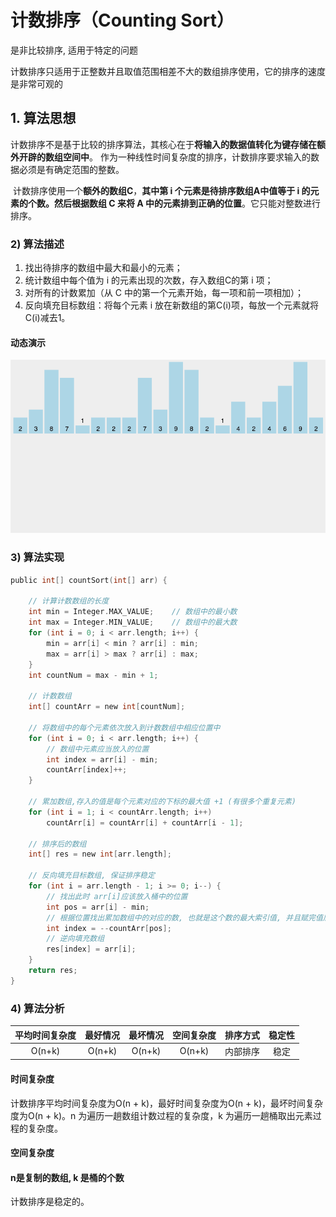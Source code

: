 # 计数排序（Counting Sort）

是非比较排序, 适用于特定的问题

计数排序只适用于正整数并且取值范围相差不大的数组排序使用，它的排序的速度是非常可观的

## 1. 算法思想

​	计数排序不是基于比较的排序算法，其核心在于**将输入的数据值转化为键存储在额外开辟的数组空间中**。 作为一种线性时间复杂度的排序，计数排序要求输入的数据必须是有确定范围的整数。

​	计数排序使用一个**额外的数组C**，**其中第 i 个元素是待排序数组A中值等于 i 的元素的个数。然后根据数组 C 来将 A 中的元素排到正确的位置**。它只能对整数进行排序。

### 2) 算法描述

1. 找出待排序的数组中最大和最小的元素；
2. 统计数组中每个值为 i 的元素出现的次数，存入数组C的第 i 项；
3. 对所有的计数累加（从 C 中的第一个元素开始，每一项和前一项相加）；
4. 反向填充目标数组：将每个元素 i 放在新数组的第C(i)项，每放一个元素就将C(i)减去1。

#### 动态演示

![计数排序](.\图片\计数排序.gif)

### 3) 算法实现

```c
public int[] countSort(int[] arr) {

    // 计算计数数组的长度
    int min = Integer.MAX_VALUE;    // 数组中的最小数
    int max = Integer.MIN_VALUE;    // 数组中的最大数
    for (int i = 0; i < arr.length; i++) {
        min = arr[i] < min ? arr[i] : min;
        max = arr[i] > max ? arr[i] : max;
    }
    int countNum = max - min + 1;

    // 计数数组
    int[] countArr = new int[countNum];

    // 将数组中的每个元素依次放入到计数数组中相应位置中
    for (int i = 0; i < arr.length; i++) {
        // 数组中元素应当放入的位置
        int index = arr[i] - min;
        countArr[index]++;
    }

    // 累加数组,存入的值是每个元素对应的下标的最大值 +1 (有很多个重复元素)
    for (int i = 1; i < countArr.length; i++)
        countArr[i] = countArr[i] + countArr[i - 1];

    // 排序后的数组
    int[] res = new int[arr.length];

    // 反向填充目标数组, 保证排序稳定
    for (int i = arr.length - 1; i >= 0; i--) {
        // 找出此时 arr[i]应该放入桶中的位置
        int pos = arr[i] - min;
        // 根据位置找出累加数组中的对应的数, 也就是这个数的最大索引值, 并且赋完值后最大索引值 -1
        int index = --countArr[pos];
        // 逆向填充数组
        res[index] = arr[i];
    }
    return res;
}
```

### 4) 算法分析

| 平均时间复杂度 | 最好情况 | 最坏情况 | 空间复杂度 | 排序方式 | 稳定性 |
| :------------: | :------: | :------: | :--------: | :------: | :----: |
|     O(n+k)​     |  O(n+k)  |  O(n+k)  |   O(n+k)   | 内部排序 |  稳定  |

#### 时间复杂度

 计数排序平均时间复杂度为O(n + k)，最好时间复杂度为O(n + k)，最坏时间复杂度为O(n + k)。n 为遍历一趟数组计数过程的复杂度，k 为遍历一趟桶取出元素过程的复杂度。

#### 空间复杂度

#### n是复制的数组, k 是桶的个数

 计数排序是稳定的。

